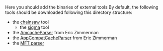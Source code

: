 Here you should add the binaries of external tools
By default, the following tools should be downloaded following this directory structure:
  - the [chainsaw](https://github.com/WithSecureLabs/chainsaw) tool 
    - the [sigma](https://github.com/SigmaHQ/sigma) tool 
  - the [AmcacheParser](https://f001.backblazeb2.com/file/EricZimmermanTools/net6/AmcacheParser.zip) from Eric Zimmerman
  - the [AppCompatCacheParser](https://f001.backblazeb2.com/file/EricZimmermanTools/net6/AppCompatCacheParser.zip) from Eric Zimmerman
  - the [MFT parser](https://github.com/makitos666/MFT_Fast_Transcoder/releases/tag/1.2.1)
